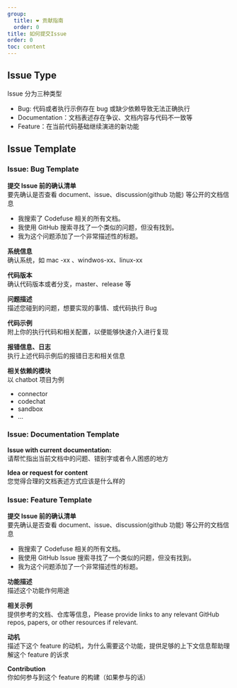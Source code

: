 ```yaml
---
group:
  title: ❤️ 贡献指南
  order: 0
title: 如何提交Issue
order: 0
toc: content
---
```


## Issue Type

Issue 分为三种类型

- Bug: 代码或者执行示例存在 bug 或缺少依赖导致无法正确执行
- Documentation：文档表述存在争议、文档内容与代码不一致等
- Feature：在当前代码基础继续演进的新功能

## Issue Template

### Issue: Bug Template

**提交 Issue 前的确认清单**
<br>要先确认是否查看 document、issue、discussion(github 功能) 等公开的文档信息

- 我搜索了 Codefuse 相关的所有文档。
- 我使用 GitHub 搜索寻找了一个类似的问题，但没有找到。
- 我为这个问题添加了一个非常描述性的标题。

**系统信息**
<br>确认系统，如 mac -xx 、windwos-xx、linux-xx

**代码版本**
<br>确认代码版本或者分支，master、release 等

**问题描述**
<br>描述您碰到的问题，想要实现的事情、或代码执行 Bug

**代码示例**
<br>附上你的执行代码和相关配置，以便能够快速介入进行复现

**报错信息、日志**
<br>执行上述代码示例后的报错日志和相关信息

**相关依赖的模块**
<br>以 chatbot 项目为例

- connector
- codechat
- sandbox
- ...

### Issue: Documentation Template

**Issue with current documentation:**
<br>请帮忙指出当前文档中的问题、错别字或者令人困惑的地方

**Idea or request for content**
<br>您觉得合理的文档表述方式应该是什么样的

### Issue: Feature Template

**提交 Issue 前的确认清单**
<br>要先确认是否查看 document、issue、discussion(github 功能) 等公开的文档信息

- 我搜索了 Codefuse 相关的所有文档。
- 我使用 GitHub Issue 搜索寻找了一个类似的问题，但没有找到。
- 我为这个问题添加了一个非常描述性的标题。

**功能描述**
<br>描述这个功能作何用途

**相关示例**
<br>提供参考的文档、仓库等信息，Please provide links to any relevant GitHub repos, papers, or other resources if relevant.

**动机**
<br>描述下这个 feature 的动机，为什么需要这个功能，提供足够的上下文信息帮助理解这个 feature 的诉求

**Contribution**
<br>你如何参与到这个 feature 的构建（如果参与的话）
